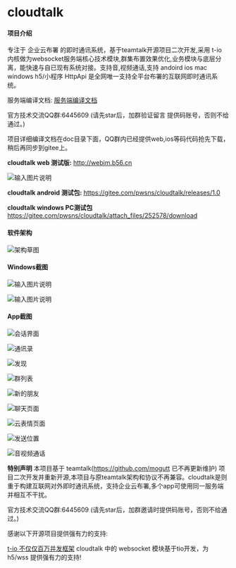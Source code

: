 # cloudtalk

#### 项目介绍
专注于 企业云布署 的即时通讯系统，基于teamtalk开源项目二次开发,采用 t-io 内核做为websocket服务端核心技术模块,群集布置效果优化,业务模块与底层分离，能快速与自已现有系统对接。支持音,视频通话,支持 andoird  ios  mac windows h5/小程序 HttpApi  是全网唯一支持全平台布署的互联网即时通讯系统。


服务端编译文档: [服务端编译文档](https://b56.cn/thread-6-1-1.html)


官方技术交流QQ群:6445609 (请先star后，加群验证留言 提供码账号，否则不给通过。)

项目详细编译文档在doc目录下面，QQ群内已经提供web,ios等码代码抢先下载，稍后再同步到gitee上。

 **cloudtalk web 测试版:**   http://webim.b56.cn    

![输入图片说明](https://images.gitee.com/uploads/images/2019/0728/223818_146a4ae9_494527.jpeg "D6E212450FF7764B2D1CD7E366226E63.jpg")

 **cloudtalk android 测试包:**  https://gitee.com/pwsns/cloudtalk/releases/1.0

 **cloudtalk windows PC测试包**  https://gitee.com/pwsns/cloudtalk/attach_files/252578/download


#### 软件架构
![架构草图](https://images.gitee.com/uploads/images/2019/0103/094012_5bf53aa1_494527.png "imnew.png")



#### Windows截图

![输入图片说明](https://images.gitee.com/uploads/images/2019/0705/084521_e8420359_494527.png "QQ图片20190705084245.png")


![输入图片说明](https://images.gitee.com/uploads/images/2019/0705/084534_673675f0_494527.png "QQ图片20190705084254.png")


#### App截图



![会话界面](https://images.gitee.com/uploads/images/2019/0103/093049_537ceecd_494527.png "screenshot_20190103_092934.png")

![通讯录](https://images.gitee.com/uploads/images/2019/0103/093128_023ac1a6_494527.png "screenshot_20190103_092726.png")

![发现](https://images.gitee.com/uploads/images/2019/0103/093157_7dcf2acd_494527.png "screenshot_20190103_092734.png")

![群列表](https://images.gitee.com/uploads/images/2019/0103/093232_d8826898_494527.png "screenshot_20190103_092750.png")

![新的朋友](https://images.gitee.com/uploads/images/2019/0103/093254_82a327e5_494527.png "screenshot_20190103_092759.png")

![聊天页面](https://images.gitee.com/uploads/images/2019/0103/093317_808871da_494527.png "screenshot_20190103_092906.png")

![云表情页面](https://images.gitee.com/uploads/images/2019/0103/093338_c5da6e8e_494527.png "screenshot_20190103_092845.png")

![发送位置](https://images.gitee.com/uploads/images/2019/0103/093359_3cc12a22_494527.png "screenshot_20190103_092827.png")


![音视频通话](https://images.gitee.com/uploads/images/2019/0103/093720_f3fd5f0c_494527.png "screenshot_20190103_092923.png")

 **特别声明**
 本项目基于 teamtalk(https://github.com/mogutt 已不再更新维护) 项目二次开发并重新开源,本项目与原teamtalk架构和协议不再兼容。cloudtalk是则重于构建互联网对外即时通讯系统，支持企业云布署,多个app可使用同一服务端并相互不干扰。

官方技术交流QQ群:6445609 (请先star后，加群邀请时提供码账号，否则不给通过。)

感谢以下开源项目提供强有力的支持:

[t-io 不仅仅百万并发框架](https://gitee.com/tywo45/t-io)  cloudtalk 中的 websocket 模块基于tio开发，为 h5/wss 提供强有力的支持!